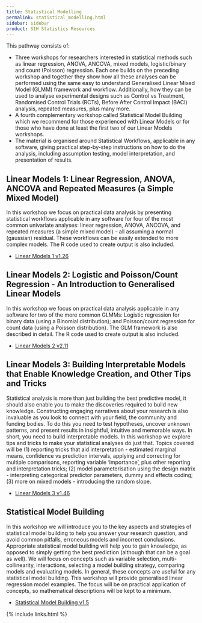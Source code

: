```yaml
---
title: Statistical Modelling
permalink: statistical_modelling.html
sidebar: sidebar
product: SIH Statistics Resources
---
```



This pathway consists of:
   * Three workshops for researchers interested in statistical methods such as linear regression, ANOVA, ANCOVA, mixed models, logistic/binary and count (Poisson) regression. Each one builds on the preceding workshop and together they show how all these analyses can be performed using the same easy to understand Generalised Linear Mixed Model (GLMM) framework and workflow. Additionally, how they can be used to analyse experimental designs such as Control vs Treatment, Randomised Control Trials (RCTs), Before After Control Impact (BACI) analysis, repeated measures, plus many more. 
   * A fourth complementary workshop called Statistical Model Building which we recommend for those experienced with Linear Models or for those who have done at least the first two of our Linear Models workshops.
   * The material is organised around Statistical Workflows, applicable in any software, giving practical step-by-step instructions on how to do the analysis, including assumption testing, model interpretation, and presentation of results.


## Linear Models 1: Linear Regression, ANOVA, ANCOVA and Repeated Measures (a Simple Mixed Model) 
In this workshop we focus on practical data analysis by presenting statistical workflows applicable in any software for four of the most common univariate analyses: linear regression, ANOVA, ANCOVA, and repeated measures (a simple mixed model) – all assuming a normal (gaussian) residual. These workflows can be easily extended to more complex models. The R code used to create output is also included. 
  * [Linear Models 1 v1.26](assets/files/Linear%20Models%20I%20-%20regression%2C%20ANOVA%2C%20ANCOVA%2C%20repeated%20measures%20HANDOUTS%20v1.26%2010-5-2023.pdf)
 
## Linear Models 2: Logistic and Poisson/Count Regression - An Introduction to Generalised Linear Models 
​In this workshop we focus on practical data analysis applicable in any software for two of the more common GLMMs: Logistic regression for binary data (using a Binomial distribution); and Poisson/count regression for count data (using a Poisson distribution). The GLM framework is also described in detail. The R code used to create output is also included. ​
  * [Linear Models 2 v2.11](assets/files/Linear%20Models%20II%20Logistic%20and%20Poisson%20regression-an%20intro%20to%20GLMs%20HANDOUTS%20v2.11%2010-5-2023.pdf)
  
## Linear Models 3: Building Interpretable Models that Enable Knowledge Creation, and Other Tips and Tricks  
Statistical analysis is more than just building the best predictive model, it should also enable you to make the discoveries required to build new knowledge. Constructing engaging narratives about your research is also invaluable as you look to connect with your field, the community and funding bodies. To do this you need to test hypotheses, uncover unknown patterns, and present results in insightful, intuitive and memorable ways. In short, you need to build interpretable models. In this workshop we explore tips and tricks to make your statistical analyses do just that. Topics covered will be (1) reporting tricks that aid interpretation - estimated marginal means, confidence vs prediction intervals, applying and correcting for multiple comparisons, reporting variable ‘importance’, plus other reporting and interpretation tricks; (2) model parameterisation using the design matrix - interpreting categorical predictor parameters, dummy and effects coding; (3) more on mixed models - introducing the random slope.
  * [Linear Models 3 v1.46](assets/files/Linear%20Models%20III%20Building%20interpretable%20models%20that%20enable%20knowledge%20creation%2C%20and%20other%20tips%20and%20tricks%20HANDOUTS%20v1.46%2022-9-2023.pdf)

## Statistical Model Building 
In this workshop we will introduce you to the key aspects and strategies of statistical model building to help you answer your research question, and avoid common pitfalls, erroneous models and incorrect conclusions. Appropriate statistical model building will help you to gain knowledge, as opposed to simply getting the best prediction (although that can be a goal as well). We will focus on concepts such as variable selection, multi-collinearity, interactions, selecting a model building strategy, comparing models and evaluating models. In general, these concepts are useful for any statistical model building. This workshop will provide generalised linear regression model examples. The focus will be on practical application of concepts, so mathematical descriptions will be kept to a minimum.
  * [Statistical Model Building v1.5](assets/files/SIH%20SC%20Statistical%20Model%20Building%20v1.5%20presented%2022-05-25.pdf)



{% include links.html %}

